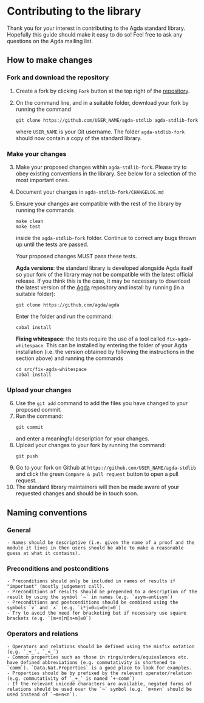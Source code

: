 Contributing to the library
===========================

Thank you for your interest in contributing to the Agda standard library. Hopefully this guide should make it easy to do so! Feel free to ask any questions on the Agda mailing list.

How to make changes
-------------------

### Fork and download the repository

1. Create a fork by clicking `Fork` button at the top right of the [repository](https://github.com/agda/agda-stdlib).
2. On the command line, and in a suitable folder, download your fork by running the command
   ```
   git clone https://github.com/USER_NAME/agda-stdlib agda-stdlib-fork
   ```

   where `USER_NAME` is your Git username. The folder `agda-stdlib-fork` should now contain a copy of the standard library.


### Make your changes

3. Make your proposed changes within `agda-stdlib-fork`. Please try to obey existing conventions in the library. See below for a selection of the most important ones.
4. Document your changes in `agda-stdlib-fork/CHANGELOG.md`
5. Ensure your changes are compatible with the rest of the library by running the commands
   ```
   make clean
   make test
   ```
   inside the `agda-stdlib-fork` folder. Continue to correct any bugs thrown up until the tests are passed.

   Your proposed changes MUST pass these tests.

   **Agda versions**: the standard library is developed alongside Agda itself so your fork of the library may not be compatible with the latest official release. If you think this is the case, it may be necessary to download the latest version of the [Agda](https://github.com/agda/agda) repository and install by running (in a suitable folder):
    ```
    git clone https://github.com/agda/agda
    ```
    Enter the folder and run the command:
    ```
    cabal install
    ```

    **Fixing whitespace**: the tests require the use of a tool called
    `fix-agda-whitespace`. This can be installed by entering the
    folder of your Agda installation (i.e. the version obtained by
    following the instructions in the section above) and running the
    commands

    ```
    cd src/fix-agda-whitespace
    cabal install
    ```

### Upload your changes

6. Use the `git add` command to add the files you have changed to your proposed commit.
7. Run the command:
   ```
   git commit
   ```
   and enter a meaningful description for your changes.
8. Upload your changes to your fork by running the command:
   ```
   git push
   ```
9. Go to your fork on Github at `https://github.com/USER_NAME/agda-stdlib` and click the green `Compare & pull request` button to open a pull request.
10. The standard library maintainers will then be made aware of your requested changes and should be in touch soon.

Naming conventions
------------------

### General

    - Names should be descriptive (i.e. given the name of a proof and the module it lives in then users should be able to make a reasonable guess at what it contains).

### Preconditions and postconditions

    - Preconditions should only be included in names of results if "important" (mostly judgement call).
    - Preconditions of results should be prepended to a description of the result by using the symbol `⇒` in names (e.g. `asym⇒antisym`)
    - Preconditions and postconditions should be combined using the symbols `∨` and `∧` (e.g. `i*j≡0⇒i≡0∨j≡0`)
    - Try to avoid the need for bracketing but if necessary use square brackets (e.g. `[m∸n]⊓[n∸m]≡0`)

### Operators and relations

    - Operators and relations should be defined using the misfix notation (e.g. `_+_`, `_<_`)
    - Common properties such as those in rings/orders/equivalences etc. have defined abbreviations (e.g. commutativity is shortened to `comm`). `Data.Nat.Properties` is a good place to look for examples.
    - Properties should be by prefixed by the relevant operator/relation (e.g. commutativity of `_+_` is named `+-comm`)
    - If the relevant unicode characters are available, negated forms of relations should be used over the `¬` symbol (e.g. `m+n≮n` should be used instead of `¬m+n<n`).
